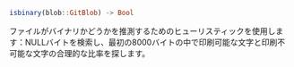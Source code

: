 ```julia
isbinary(blob::GitBlob) -> Bool
```

ファイルがバイナリかどうかを推測するためのヒューリスティックを使用します：NULLバイトを検索し、最初の8000バイトの中で印刷可能な文字と印刷不可能な文字の合理的な比率を探します。
